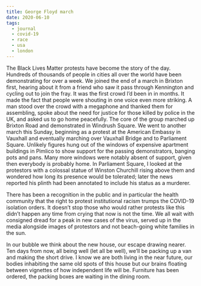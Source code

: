 ```yaml
---
title: George Floyd march
date: 2020-06-10
tags:
  - journal
  - covid-19
  - race
  - usa
  - london
---
```


The Black Lives Matter protests have become the story of the day. Hundreds of thousands of people in cities all over the world have been demonstrating for over a week. We joined the end of a march in Brixton first, hearing about it from a friend who saw it pass through Kennington and cycling out to join the fray. It was the first crowd I’d been in in months. It made the fact that people were shouting in one voice even more striking. A man stood over the crowd with a megaphone and thanked them for assembling, spoke about the need for justice for those killed by police in the UK, and asked us to go home peacefully. The core of the group marched up Brixton Road and demonstrated in Windrush Square. We went to another march this Sunday, beginning as a protest at the American Embassy in Vauxhall and eventually marching over Vauxhall Bridge and to Parliament Square. Unlikely figures hung out of the windows of expensive apartment buildings in Pimlico to show support for the passing demonstrators, banging pots and pans. Many more windows were notably absent of support, given then everybody is probably home. In Parliament Square, I looked at the protestors with a colossal statue of Winston Churchill rising above them and wondered how long its presence would be tolerated; later the news reported his plinth had been annotated to include his status as a murderer.

There has been a recognition in the public and in particular the health community that the right to protest institutional racism trumps the COVID-19 isolation orders. It doesn’t stop those who would rather protests like this didn’t happen any time from crying that now is not the time. We all wait with consigned dread for a peak in new cases of the virus, served up in the media alongside images of protestors and not beach-going white families in the sun.

In our bubble we think about the new house, our escape drawing nearer. Ten days from now, all being well (let all be well), we’ll be packing up a van and making the short drive. I know we are both living in the near future, our bodies inhabiting the same old spots of this house but our brains floating between vignettes of how independent life will be. Furniture has been ordered, the packing boxes are waiting in the dining room.
